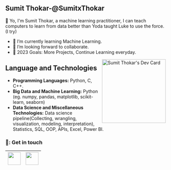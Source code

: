 ## Sumit Thokar-@SumitxThokar                       
👋 Yo, I'm Sumit Thokar, a machine learning practitioner, I can teach computers to learn from data better than Yoda taught Luke to use the force. (I try) <br>


- 🌱 I’m currently learning Machine Learning.
- 👯 I’m looking forward to collaborate.
- 🥅 2023 Goals: More Projects, Continue Learning everyday.
<div>
<a href="https://app.daily.dev/SumitxT"><img align="right" src="https://api.daily.dev/devcards/f9d6e5f5d65848ca97d62f5ca42107a6.png?r=kp1" width="200" alt="Sumit Thokar's Dev Card"/></a>
  </div>

## Language and Technologies
- **Programming Languages:** Python, C, C++.
- **Big Data and Machine Learning:** Python (eg. numpy, pandas, matplotlib, scikit-learn, seaborn)
- **Data Science and Miscellaneous Technologies:** Data science pipeline(Collecting, wrangling, visualization, modeling, interpretation), Statistics, SQL, OOP, APIs, Excel, Power BI.


### 💬: Get in touch
<a href="https://www.linkedin.com/in/sumit-thokar/"><img src="https://cdn2.iconfinder.com/data/icons/social-media-2285/512/1_Linkedin_unofficial_colored_svg-128.png" width="40"></a>|<a href="https://twitter.com/SumitxThokar"><img src="https://www.vectorlogo.zone/logos/twitter/twitter-official.svg" width="40"></a>
|--|--|


